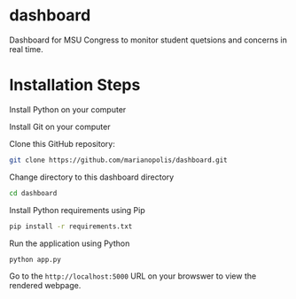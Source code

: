 # dashboard

Dashboard for MSU Congress to monitor student quetsions and concerns in real time.

# Installation Steps

Install Python on your computer

Install Git on your computer

Clone this GitHub repository:

```bash
git clone https://github.com/marianopolis/dashboard.git
```

Change directory to this dashboard directory
```bash
cd dashboard
```

Install Python requirements using Pip
```bash
pip install -r requirements.txt
```

Run the application using Python
```bash
python app.py
```

Go to the `http://localhost:5000` URL on your browswer to view the rendered webpage.